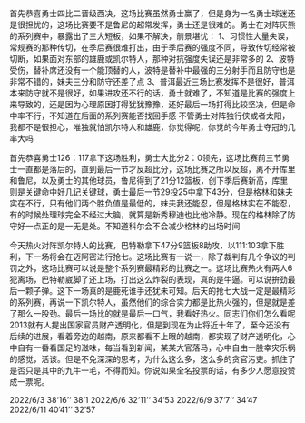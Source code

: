 首先恭喜勇士四比二晋级西决，这场比赛虽然勇士赢了，但是身为一名勇士球迷还是很担忧的，这场比赛要不是鲁尼的超常发挥，勇士还是很难的。勇士在对阵灰熊的系列赛中，暴露出了三大短板，如果不解决，前景堪忧：
1、习惯性大量失误，常规赛的那种传切，在季后赛很难打出，由于季后赛的强度不同，导致传切经常被切断，如果面对东部的雄鹿或凯尔特人，那种对抗强度失误还是非常多的
2、波特受伤，替补席还没有一个能顶替的人，波特是替补中最强的三分射手而且防守也是非常不错的，妹夫三分和防守还差了点
3、普洱最近三场比赛发挥不是很好，普洱本来防守就不是很好，如果进攻还不行的话，勇士就难了，不知道是比赛的强度上来导致的，还是因为心理原因打得犹犹豫豫，还好最后一场打得比较坚决，但是命中率不行，不知道在后面的系列赛能否找回手感
不管勇士对阵独行侠或者太阳，我都不是很担心，唯独就怕凯尔特人和雄鹿，你觉得呢，你觉的今年勇士夺冠的几率大吗

首先恭喜勇士126：117拿下这场胜利，勇士大比分2：0领先，这场比赛前三节勇士一直都是落后的，直到最后一节才反超比分，这场比赛之所以反超，离不开库里和鲁尼，以及勇士的其他球员，鲁尼得到了21分12篮板，创下季后赛新高，库里则是关键命中好几记关键球，勇士最后一节29投25中拿下43分，但是格林和妹夫实在不行，只有他们两个胜负值是最低的，妹夫我还能忍，但是格林实在不能忍，有的时候处理球完全不经过大脑，就算是新秀穆迪也比他冷静。现在的格林除了防守好一点正的是一无是处。不知道科尔会不会减少格林的出场时间

今天热火对阵凯尔特人的比赛，巴特勒拿下47分9篮板8助攻，以111:103拿下胜利，下一场将会在迈阿密进行抢七。这场比赛有一说一，除了裁判有几个争议的判罚之外，这场比赛可以说是整个系列赛最精彩的比赛之一。这场比赛热火有两人6犯离场，巴特勒崴脚了还上场，打出这么炸裂的表现，真的是牛逼。可以说拚劲最后一颗子弹。这下一场真的是鹿死谁手还犹未可知。后天的抢七大战一定是最精彩的系列赛，再说一下凯尔特人，虽然他们的综合实力都是比热火强的，但是就是差了那么一股劲。最后一场比的就是最后一口气，我看好热火。同志们你们怎么看呢
2013就有人提出国家官员财产透明化，但是到现在为止将近十年了，至今还没有后续的进展，看着旁边的越南，原来都看不上眼的越南，都实现了财产透明化，心中自有一番看国足的滋味，每当看到新闻，某某大官落马，心中自由一股幸灾乐祸的感觉，活该。但是不免深深的思考，为什么这么多，这么多的贪官污吏。抓住了是否只是其中的九牛一毛，不得而知。你说如果全名投票的话，有多少人愿意投赞成一票呢。

2022/6/3 
38‘16’‘ 38’1
2022/6/6
32‘11’‘ 34’53
2022/6/9
37‘7’‘ 34’47
2022/6/11
40‘41’‘ 32’57